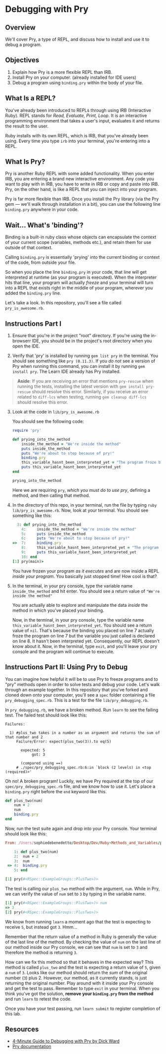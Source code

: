 # Debugging with Pry

## Overview

We'll cover Pry, a type of REPL, and discuss how to install and use it to debug
a program.

## Objectives

1. Explain how Pry is a more flexible REPL than IRB.
2. Install Pry on your computer. (already installed for IDE users)
3. Debug a program using `binding.pry` within the body of your file.

## What Is a REPL?

You've already been introduced to REPLs through using IRB (Interactive Ruby).
REPL stands for *Read, Evaluate, Print, Loop*. It is an interactive programming
environment that takes a user's input, evaluates it and returns the result to
the user.

Ruby installs with its own REPL, which is IRB, that you've already been using.
Every time you type `irb` into your terminal, you're entering into a REPL.

## What Is Pry?

Pry is another Ruby REPL with some added functionality. When you enter IRB, you
are entering a brand new interactive environment. Any code you want to play with
in IRB, you have to write in IRB or copy and paste into IRB. Pry, on the other
hand, is like a REPL that you can inject into your program.

Pry is far more flexible than IRB. Once you install the Pry library (via the Pry
gem — we'll walk through installation in a bit), you can use the following line
`binding.pry` anywhere in your code.

## Wait... What's 'binding'?

Binding is a built-in ruby class whose objects can encapsulate the context of
your current scope (variables, methods etc.), and retain them for use outside of
that context.

Calling `binding.pry` is essentially 'prying' into the current binding or
context of the code, from outside your file.

So when you place the line `binding.pry` in your code, that line will get
interpreted at runtime (as your program is executed). When the interpreter hits
that line, your program will actually *freeze* and your terminal will turn into
a REPL that exists right in the middle of your program, wherever you added the
`binding.pry` line.

Let's take a look. In this repository, you'll see a file called
`pry_is_awesome.rb`.

## Instructions Part I

1. Ensure that you're in the project "root" directory. If you're using the
   in-browserr IDE, you should be in the project's root directory when you open
   the IDE.

2. Verify that 'pry' is installed by running `gem list pry` in the terminal. You
   should see something like `pry (0.11.3)`. If you _do not_ see a version of
   Pry when running this command, you can install it by running
   `gem install pry`. The Learn IDE already has Pry installed.
  
> **Aside**: If you are receiving an error that mentions `pry-rescue` when
> running the tests, installing the latest version with `gem install pry-rescue`
> should resolve this error. Similarly, if you receive an error related to
> `diff-lcs` when testing, running `gem cleanup diff-lcs` should resolve this
> error.

3. Look at the code in `lib/pry_is_awesome.rb`

   You should see the following code:

    ```ruby
    require 'pry'

    def prying_into_the_method
        inside_the_method = "We're inside the method"
        puts inside_the_method
        puts "We're about to stop because of pry!"
        binding.pry
        this_variable_hasnt_been_interpreted_yet = "The program froze before it could read me!"
        puts this_variable_hasnt_been_interpreted_yet
    end

    prying_into_the_method
    ```

   Here we are requiring `pry`, *which you must do to use pry*, defining a
   method, and then calling that method.

4. In the directory of this repo, in your terminal, run the file by typing
   `ruby lib/pry_is_awesome.rb`. Now, look at your terminal. You should see
   something like this:

    ```ruby
      3: def prying_into_the_method
        4:     inside_the_method = "We're inside the method"
        5:     puts inside_the_method
        6:     puts "We're about to stop because of pry!"
    =>  7:     binding.pry
        8:     this_variable_hasnt_been_interpreted_yet = "The program froze before it could read me!"
        9:     puts this_variable_hasnt_been_interpreted_yet
        10: end
    [1] pry(main)>
    ```

   You have frozen your program *as it executes* and are now inside a REPL
   *inside your program*. You basically just stopped time! How cool is that?

5. In the terminal, in your pry console, type the variable name
   `inside_the_method` and hit enter. You should see a return value of `"We're
   inside the method"`

   You are actually able to explore and manipulate the data *inside* the method
   in which you've placed your binding.

   Now, in the terminal, in your pry console, type the variable name
   `this_variable_hasnt_been_interpreted_yet`. You should see a return value of
   `nil`. That's because the binding you placed on line 7 actually froze the
   program on line 7 but the variable you just called is declared  on line 8. It
   hasn't been interpreted yet. Consequently, our REPL doesn't know about it.
   Now, in the terminal, type `exit`, and you'll leave your pry console and the
   program will continue to execute.

## Instructions Part II: Using Pry to Debug

You can imagine how helpful it will be to use Pry to freeze programs and to
"pry" methods open in order to solve tests and debug your code. Let's walk
through an example together. In this repository that you've forked and cloned
down onto your computer, you'll see a `spec` folder containing a file
`pry_debugging_spec.rb`. This is a test for the file `lib/pry_debugging.rb`.

In `pry_debugging.rb`, we have a broken method. Run `learn` to see the failing
test. The failed test should look like this:

```text
Failures:

  1) #plus_two takes in a number as an argument and returns the sum of that number and 2
     Failure/Error: expect(plus_two(3)).to eq(5)

       expected: 5
            got: 3

       (compared using ==)
     # ./spec/pry_debugging_spec.rb:6:in `block (2 levels) in <top (required)>'
```

Oh no! A broken program! Luckily, we have Pry required at the top of our
`spec/pry_debugging_spec.rb` file, and we know how to use it. Let's place a
`binding.pry` right before the `end` keyword like this.

```ruby
def plus_two(num)
    num + 2
    num
    binding.pry
end
```

Now, run the test suite again and drop into your Pry console. Your terminal
should look like this:

```ruby
From: /Users/sophiedebenedetto/Desktop/Dev/Ruby-Methods_and_Variables/pry-readme/lib/pry_debugging.rb @ line 4 Object#plus_two:

    1: def plus_two(num)
    2:  num + 2
    3:  num
 => 4:  binding.pry
    5: end

[1] pry(#<RSpec::ExampleGroups::PlusTwo>)>
```

The test is calling our `plus_two` method with the argument, `num`. While in
Pry, we can verify the value of `num` set to `3` by typing in the variable name.

```ruby
[1] pry(#<RSpec::ExampleGroups::PlusTwo>)> num
=> 3
[2] pry(#<RSpec::ExampleGroups::PlusTwo>)>
```

We know from running `learn` a moment ago that the test is expecting to receive
`5`, but instead got `3`. Hmm...

Remember that the return value of a method in Ruby is generally the value of the
last line of the method. By checking the value of `num` on the last line of our
method inside our Pry console, we can see that `num` is set to `3` and therefore
the method is returning `3`.

How can we fix this method so that it behaves in the expected way? This method
is called `plus_two` and the test is expecting a return value of `5`, given a
`num` of `3`. Looks like our method should return the *sum* of the original
number (`3`) plus 2. However, our method, as it currently stands, is just
returning the original number. Play around with it inside your Pry console and
get the test to pass. Remember to type `exit` in your terminal. When you think
you've got the solution, **remove your `binding.pry` from the method** and run
`learn` to retest the code.

Once you have your test passing, run `learn submit` to register completion of
this lab.

## Resources

* [4-Minute Guide to Debugging with Pry by Dick Ward](https://medium.com/@TheDickWard/an-intro-to-ruby-debugging-featuring-pry-c931fde69069)
* [Pry documentation](http://pryrepl.org/)